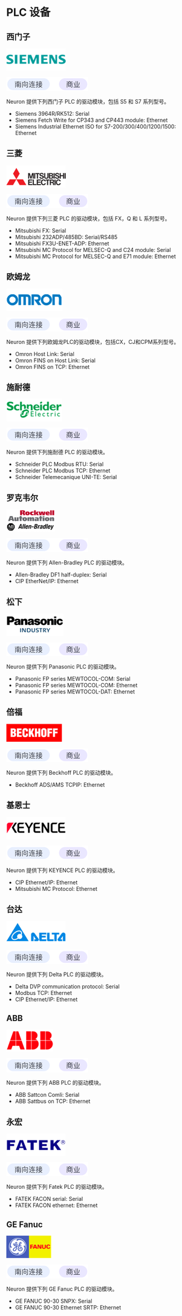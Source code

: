 # PLC 设备

## 西门子

![siemens](./assets/SIEMENS.png)

![south-commercial](./assets/south-commercial.png)

Neuron 提供下列西门子 PLC 的驱动模块，包括 S5 和 S7 系列型号。

* Siemens 3964R/RK512: Serial
* Siemens Fetch Write for CP343 and CP443 module: Ethernet
* Siemens Industrial Ethernet ISO for S7-200/300/400/1200/1500: Ethernet

## 三菱

![mitsubishi](./assets/MITSUBISHI.png)

![south-commercial](./assets/south-commercial.png)

Neuron 提供下列三菱 PLC 的驱动模块，包括 FX，Q 和 L 系列型号。

* Mitsubishi FX: Serial
* Mitsubishi 232ADP/485BD: Serial/RS485
* Mitsubishi FX3U-ENET-ADP: Ethernet
* Mitsubishi MC Protocol for MELSEC-Q and C24 module: Serial
* Mitsubishi MC Protocol for MELSEC-Q and E71 module: Ethernet

## 欧姆龙

![omron](./assets/OMRON.png)

![south-commercial](./assets/south-commercial.png)

Neuron 提供下列欧姆龙PLC的驱动模块，包括CX，CJ和CPM系列型号。

* Omron Host Link: Serial
* Omron FINS on Host Link: Serial
* Omron FINS on TCP: Ethernet

## 施耐德

![schneider](./assets/Schneider.png)

![south-commercial](./assets/south-commercial.png)

Neuron 提供下列施耐德 PLC 的驱动模块。

* Schneider PLC Modbus RTU: Serial
* Schneider PLC Modbus TCP: Ethernet
* Schneider Telemecanique UNI-TE: Serial

## 罗克韦尔

![rockwell](./assets/Rockwell.png)

![south-commercial](./assets/south-commercial.png)

Neuron 提供下列 Allen-Bradley PLC 的驱动模块。

* Allen-Bradley DF1 half-duplex: Serial
* CIP EtherNet/IP: Ethernet

## 松下

![panasonic](./assets/Panasonic.png)

![south-commercial](./assets/south-commercial.png)

Neuron 提供下列 Panasonic PLC 的驱动模块。

* Panasonic FP series MEWTOCOL-COM: Serial
* Panasonic FP series MEWTOCOL-COM: Ethernet
* Panasonic FP series MEWTOCOL-DAT: Ethernet

## 倍福

![beckhoff](./assets/BECKHOFF.png)

![south-commercial](./assets/south-commercial.png)

Neuron 提供下列 Beckhoff PLC 的驱动模块。

* Beckhoff ADS/AMS TCPIP: Ethernet

## 基恩士

![keyence](./assets/KEYENCE.png)

![south-commercial](./assets/south-commercial.png)

Neuron 提供下列 KEYENCE PLC 的驱动模块。

* CIP Ethernet/IP: Ethernet
* Mitsubishi MC Protocol: Ethernet

## 台达

![aelta](./assets/AELTA.png)

![south-commercial](./assets/south-commercial.png)

Neuron 提供下列 Delta PLC 的驱动模块。

* Delta DVP communication protocol: Serial
* Modbus TCP: Ethernet
* CIP Ethernet/IP: Ethernet

## ABB

![abb](./assets/ABB.png)

![south-commercial](./assets/south-commercial.png)

Neuron 提供下列 ABB PLC 的驱动模块。

* ABB Sattcon Comli: Serial
* ABB Sattbus on TCP: Ethernet

## 永宏

![fatek](./assets/FATEK.png)

![south-commercial](./assets/south-commercial.png)

Neuron 提供下列 Fatek PLC 的驱动模块。

* FATEK FACON serial: Serial
* FATEK FACON ethernet: Ethernet

## GE Fanuc

![fanuc](./assets/FANUC.png)

![south-commercial](./assets/south-commercial.png)

Neuron 提供下列 GE Fanuc PLC 的驱动模块。

* GE FANUC 90-30 SNPX: Serial
* GE FANUC 90-30 Ethernet SRTP: Ethernet
